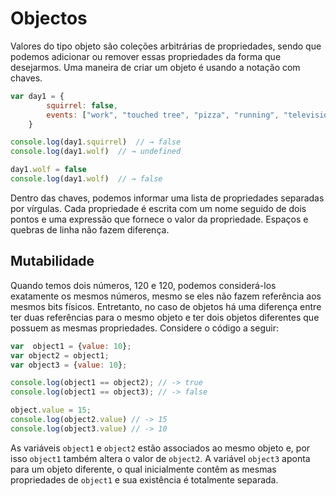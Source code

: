 # Objectos

Valores do tipo objeto são coleções arbitrárias de propriedades, sendo que podemos adicionar ou remover essas propriedades da forma que desejarmos. Uma maneira de criar um objeto é usando a notação com chaves.

```js
var day1 = {
        squirrel: false,
        events: ["work", "touched tree", "pizza", "running", "television"]
    }

console.log(day1.squirrel)	// → false
console.log(day1.wolf)	// → undefined

day1.wolf = false
console.log(day1.wolf)	// → false
```

Dentro das chaves, podemos informar uma lista de propriedades separadas por vírgulas. Cada propriedade é escrita com um nome seguido de dois pontos e uma expressão que fornece o valor da propriedade. Espaços e quebras de linha não fazem diferença.

## Mutabilidade

Quando temos dois números, 120 e 120, podemos considerá-los exatamente os mesmos números, mesmo se eles não fazem referência aos mesmos bits físicos. Entretanto, no caso de objetos há uma diferença entre ter duas referências para o mesmo objeto e ter dois objetos diferentes que possuem as mesmas propriedades. Considere o código a seguir:

```js
var  object1 = {value: 10};
var object2 = object1;
var object3 = {value: 10};

console.log(object1 == object2); // -> true
console.log(object1 == object3); // -> false

object.value = 15;
console.log(object2.value) // -> 15
console.log(object3.value) // -> 10
```

As variáveis `object1` e `object2` estão associados ao mesmo objeto e, por isso `object1` também altera o valor de `object2`. A variável `object3` aponta para um objeto diferente, o qual inicialmente contêm as mesmas propriedades de `object1` e sua existência é totalmente separada.